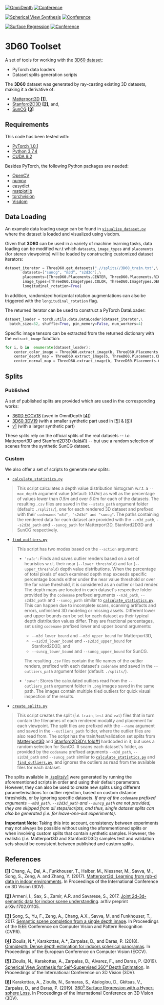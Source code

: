 [![OmniDepth](http://img.shields.io/badge/OmniDepth-arxiv.1807.09620-critical.svg?style=plastic)](https://arxiv.org/pdf/1807.09620.pdf)
[![Conference](http://img.shields.io/badge/ECCV-2018-blue.svg?style=plastic)](https://eccv2018.org/)

[![Spherical View Synthesis](http://img.shields.io/badge/SphericalViewSynthesis-arxiv.1909.08112-critical.svg?style=plastic)](https://arxiv.org/pdf/1909.08112.pdf)
[![Conference](http://img.shields.io/badge/3DV-2019-blue.svg?style=plastic)](http://3dv19.gel.ulaval.ca/)

[![Surface Regression](http://img.shields.io/badge/SurfaceRegression-arxiv.1909.07043-critical.svg?style=plastic)](https://arxiv.org/pdf/1909.07043.pdf)
[![Conference](http://img.shields.io/badge/3DV-2019-blue.svg?style=plastic)](http://3dv19.gel.ulaval.ca/)

# 3D60 Toolset
A set of tools for working with the [3D60 dataset](https://vcl3d.github.io/3D60/):
 - PyTorch data loaders
 - Dataset splits generation scripts

The **3D60** dataset was generated by ray-casting existing 3D datasets, making it a derivative of:
- [Matterport3D](https://niessner.github.io/Matterport/) __\[[1](#M3D)\]__, 
- [Stanford2D3D](http://buildingparser.stanford.edu/dataset.html) __\[[2](#S2D3D)\]__, and,
- [SunCG](https://sscnet.cs.princeton.edu/) __\[[3](#SunCG)\]__  

## Requirements
This code has been tested with:
- [PyTorch 1.0.1](https://pytorch.org/get-started/previous-versions/)
- [Python 3.7.4](https://www.python.org/downloads/release/python-374/)
- [CUDA 9.2](https://developer.nvidia.com/cuda-92-download-archive)

Besides PyTorch, the following Python packages are needed:
- [OpenCV](https://pypi.org/project/opencv-python/)
- [numpy](https://numpy.org/)
- [easydict](https://pypi.org/project/easydict/)
- [matplotlib](https://matplotlib.org/)
- [torchvision](https://pypi.org/project/torchvision/)
- [Visdom](https://github.com/facebookresearch/visdom)

## Data Loading
An example data loading usage can be found in [`visualize_dataset.py`](./visualize_dataset.py) where the dataset is loaded and visualized using visdom.

Given that **3D60** can be used in a variety of machine learning tasks, data loading can be modified w.r.t which `datasets`, `image_types` and `placements` (for stereo viewpoints) will be loaded by constructing customized dataset iterators:

```python
dataset_iterator = ThreeD60.get_datasets(".//splits//3D60_train.txt",\
	    datasets=["suncg", "m3d", "s2d3d"],\
	    placements=[ThreeD60.Placements.CENTER, ThreeD60.Placements.RIGHT, ThreeD60.Placements.UP],\
	    image_types=[ThreeD60.ImageTypes.COLOR, ThreeD60.ImageTypes.DEPTH, ThreeD60.ImageTypes.NORMAL],\
	    longitudinal_rotation=True)
```
In addition, randomized horizontal rotation augmentations can also be triggered with the `longitudinal_rotation` flag.

The returned iterator can be used to construct a PyTorch DataLoader:
```python
dataset_loader = torch.utils.data.DataLoader(dataset_iterator,\
  batch_size=32, shuffle=True, pin_memory=False, num_workers=4)
```
Specific image tensors can be extracted from the returned dictionary with the `extract_image` function:

```python
for i, b in  enumerate(dataset_loader):
	center_color_image = ThreeD60.extract_image(b, ThreeD60.Placements.CENTER, ThreeD60.ImageTypes.COLOR)
	center_depth_map = ThreeD60.extract_image(b, ThreeD60.Placements.CENTER, ThreeD60.ImageTypes.DEPTH)
	center_normal_map = ThreeD60.extract_image(b, ThreeD60.Placements.CENTER, ThreeD60.ImageTypes.NORMAL)
```

## Splits

### Published
A set of published splits are provided which are used in the corresponding works:
- [360D ECCV18](./splits/eccv18/) (used in OmniDepth [[4](#OmniDepth)])
- [3D60 3DV19](./splits/3dv19/) (with a smaller synthetic part used in [[5](#SVS)] & [[6](#HSSR)])
- [v1](./splits/v1/) (with a larger synthetic part) 

These splits rely on the official splits of the real datasets -- _i.e._ Matterport3D and Stanford2D3D ([fold#1](http://buildingparser.stanford.edu/dataset.html#splits)) -- but use a random selection of scenes from the synthetic SunCG dataset. 

### Custom

We also offer a set of scripts to generate new splits:
 - [`calculate_statistics.py`](./splits/calculate_statistics.py)

>This script calculates a depth value distribution histogram w.r.t. a `--max_depth` argument value (default: *10.0m*) as well as the percentage of values lower than *0.5m* and over *5.0m* for each of the datasets. 
>The resulting `.csv` files are saved in the `--stats_path` argument folder (default: `./splits/`), one for each rendered 3D dataset and prefixed with their `codename`: `"m3d", "s2d3d" and "suncg"`.
> The paths containing the rendered data for each dataset are provided with the `--m3d_path`, `--s2d3d_path` and `--suncg_path` for Matterport3D, Stanford2D3D and SunCG respectively. 
 - [`find_outliers.py`](./splits/find_outliers.py)
> This script has two modes based on the `--action` argument:
> - _`'calc'`_: Finds and saves outlier renders based on a set of heuristics w.r.t. their near (`--lower_threshold`) and far (`--upper_threshold`) depth value distributions. 
> When the percentage of total pixels of each examined depth map exceeds specific percentage bounds either under the near value threshold or over the far value threshold, it is considered as an outlier or bad render.
> The depth maps are located in each dataset's respective folder provided by the `codename` prefixed arguments `--m3d_path`, `--s2d3d_path` and `--suncg_path` similar to [`calculate_statistics.py`](./splits/calculate_statistics.py).
> This can happen due to incomplete scans, scanning artifacts and errors, unfinished 3D modeling or missing assets.
> Different lower and upper bounds can be set for each dataset as their typical depth distribution values differ. 
> They are fractional percentages, set using `codename` prefixed lower and upper bound arguments: 
>   - `--m3d_lower_bound` and `--m3d_upper_bound` for Matterport3D,
>   - `--s2d3d_lower_bound` and `--s2d3d_upper_bound` for Stanford2D3D, and
>   - `--suncg_lower_bound` and `--suncg_upper_bound` for SunCG.
>
>   The resulting `.csv` files contain the file names of the outlier renders, prefixed with each dataset's `codename` and saved in the `--outliers_path` argument folder (default: `./splits/`). 
> - _`'save'`_: Stores the calculated outliers read from the `--outliers_path` argument folder in `.png` images saved in the same path. The images contain multiple tiled outliers for quick visual inspection of the results.
 - [`create_splits.py`](./splits/create_splits.py)
> This script creates the split (_i.e._ `train`, `test` and `val`) files that in turn contain the filenames of each rendered modality and placement for each viewpoint. 
> The split files are prefixed with the `--name` argument and saved in the `--outliers_path` folder, where the outlier files are also read from.
> The script has the train/test/validation set splits from [Matterport3D](https://github.com/niessner/Matterport/tree/master/tasks/benchmark) and [Stanford2D3D's fold#1](http://buildingparser.stanford.edu/dataset.html#splits) hardcoded in it, but uses a random selection for SunCG.
> It scans each dataset's folder, as provided by the `codename` prefixed arguments `--m3d_path`, `--s2d3d_path` and `--suncg_path` similar to [`calculate_statistics.py`](./splits/calculate_statistics.py) and [`find_outliers.py`](./splits/find_outliers.py), and ignores the outliers as read from the available files for each dataset.  

The splits available in [./splits/v1](./splits/v1/) were generated by running the aforementioned scripts in order and using their default parameters. However, they can also be used to create new splits using different parameterisations for outlier rejection, based on custom distance thresholds, or by ignoring specific datasets. 
*If any of the `codename` prefixed arguments `--m3d_path`, `--s2d3d_path` and `--suncg_path` are not provided, they are skipped from all steps/scripts, and thus, single dataset splits can also be generated (_i.e._ for leave-one-out experiments).*

**Important Note**: Taking this into account, consistency between experiments may not always be possible without using the aforementioned splits or when involving custom splits that contain synthetic samples. However, the realistic (_i.e._ Matterport3D and Stanford2D3D) samples test and validation sets should be consistent between published and custom splits.

## References
<a name="M3D"/> __\[[1](https://niessner.github.io/Matterport/)\]__ Chang, A., Dai, A., Funkhouser, T., Halber, M., Niessner, M., Savva, M., Song, S., Zeng, A. and Zhang, Y. (2017). [Matterport3d: Learning from rgb-d data in indoor environments](https://arxiv.org/pdf/1709.06158.pdf). In Proceedings of the International Conference on 3D Vision (3DV).

<a name="S2D3D"/> __\[[2](http://buildingparser.stanford.edu/dataset.html)\]__ Armeni, I., Sax, S., Zamir, A.R. and Savarese, S., 2017. [Joint 2d-3d-semantic data for indoor scene understanding](https://arxiv.org/pdf/1702.01105.pdf). arXiv preprint arXiv:1702.01105.

<a name="SunCG"/> __\[[3](https://sscnet.cs.princeton.edu/)\]__ Song, S., Yu, F., Zeng, A., Chang, A.X., Savva, M. and Funkhouser, T., 2017. [Semantic scene completion from a single depth image](http://openaccess.thecvf.com/content_cvpr_2017/papers/Song_Semantic_Scene_Completion_CVPR_2017_paper.pdf). In Proceedings of the IEEE Conference on Computer Vision and Pattern Recognition (CVPR).

<a name="OmniDepth"/>__[[4](https://vcl.iti.gr//360-dataset/)]__ Zioulis, N.__\*__, Karakottas, A.__\*__, Zarpalas, D., and Daras, P. (2018). [Omnidepth: Dense depth estimation for indoors spherical panoramas](https://arxiv.org/pdf/1807.09620.pdf). In Proceedings of the European Conference on Computer Vision (ECCV).

<a name="SVS"/>__[[5](https://vcl3d.github.io/SphericalViewSynthesis/)]__ Zioulis, N., Karakottas, A., Zarpalas, D., Alvarez, F., and Daras, P. (2019). [Spherical View Synthesis for Self-Supervised 360<sup>o</sup> Depth Estimation](https://arxiv.org/pdf/1909.08112.pdf). In Proceedings of the International Conference on 3D Vision (3DV).

<a name="HSSR"/>__[[6](https://vcl3d.github.io/HyperSphereSurfaceRegression/)]__ Karakottas, A., Zioulis, N., Samaras, S., Ataloglou, D., Gkitsas, V., Zarpalas, D., and Daras, P. (2019). [360<sup>o</sup> Surface Regression with a Hyper-sphere Loss](https://arxiv.org/pdf/1909.07043.pdf). In Proceedings of the International Conference on 3D Vision (3DV).
